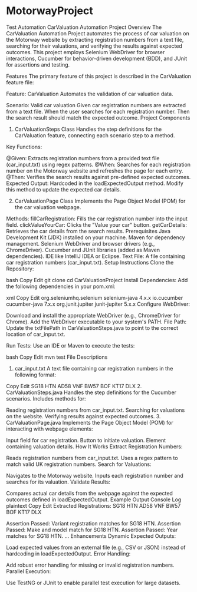 # MotorwayProject
Test Automation
CarValuation Automation Project
Overview
The CarValuation Automation Project automates the process of car valuation on the Motorway website by extracting registration numbers from a text file, searching for their valuations, and verifying the results against expected outcomes. This project employs Selenium WebDriver for browser interactions, Cucumber for behavior-driven development (BDD), and JUnit for assertions and testing.

Features
The primary feature of this project is described in the CarValuation feature file:

Feature: CarValuation
Automates the validation of car valuation data.

Scenario: Valid car valuation
Given car registration numbers are extracted from a text file.
When the user searches for each registration number.
Then the search result should match the expected outcome.
Project Components
1. CarValuationSteps Class
Handles the step definitions for the CarValuation feature, connecting each scenario step to a method.

Key Functions:

@Given: Extracts registration numbers from a provided text file (car_input.txt) using regex patterns.
@When: Searches for each registration number on the Motorway website and refreshes the page for each entry.
@Then: Verifies the search results against pre-defined expected outcomes.
Expected Output: Hardcoded in the loadExpectedOutput method. Modify this method to update the expected car details.

2. CarValuationPage Class
Implements the Page Object Model (POM) for the car valuation webpage.

Methods:
fillCarRegistration: Fills the car registration number into the input field.
clickValueYourCar: Clicks the "Value your car" button.
getCarDetails: Retrieves the car details from the search results.
Prerequisites
Java Development Kit (JDK) installed on your machine.
Maven for dependency management.
Selenium WebDriver and browser drivers (e.g., ChromeDriver).
Cucumber and JUnit libraries (added as Maven dependencies).
IDE like IntelliJ IDEA or Eclipse.
Text File: A file containing car registration numbers (car_input.txt).
Setup Instructions
Clone the Repository:

bash
Copy
Edit
git clone <repository-url>
cd CarValuationProject
Install Dependencies: Add the following dependencies in your pom.xml:

xml
Copy
Edit
<dependencies>
    <dependency>
        <groupId>org.seleniumhq.selenium</groupId>
        <artifactId>selenium-java</artifactId>
        <version>4.x.x</version>
    </dependency>
    <dependency>
        <groupId>io.cucumber</groupId>
        <artifactId>cucumber-java</artifactId>
        <version>7.x.x</version>
    </dependency>
    <dependency>
        <groupId>org.junit.jupiter</groupId>
        <artifactId>junit-jupiter</artifactId>
        <version>5.x.x</version>
    </dependency>
</dependencies>
Configure WebDriver:

Download and install the appropriate WebDriver (e.g., ChromeDriver for Chrome).
Add the WebDriver executable to your system's PATH.
File Path: Update the txtFilePath in CarValuationSteps.java to point to the correct location of car_input.txt.

Run Tests: Use an IDE or Maven to execute the tests:

bash
Copy
Edit
mvn test
File Descriptions
1. car_input.txt
A text file containing car registration numbers in the following format:

Copy
Edit
SG18 HTN
AD58 VNF
BW57 BOF
KT17 DLX
2. CarValuationSteps.java
Handles the step definitions for the Cucumber scenarios. Includes methods for:

Reading registration numbers from car_input.txt.
Searching for valuations on the website.
Verifying results against expected outcomes.
3. CarValuationPage.java
Implements the Page Object Model (POM) for interacting with webpage elements:

Input field for car registration.
Button to initiate valuation.
Element containing valuation details.
How It Works
Extract Registration Numbers:

Reads registration numbers from car_input.txt.
Uses a regex pattern to match valid UK registration numbers.
Search for Valuations:

Navigates to the Motorway website.
Inputs each registration number and searches for its valuation.
Validate Results:

Compares actual car details from the webpage against the expected outcomes defined in loadExpectedOutput.
Example Output
Console Log
plaintext
Copy
Edit
Extracted Registrations:
SG18 HTN
AD58 VNF
BW57 BOF
KT17 DLX

Assertion Passed: Variant registration matches for SG18 HTN.
Assertion Passed: Make and model match for SG18 HTN.
Assertion Passed: Year matches for SG18 HTN.
...
Enhancements
Dynamic Expected Outputs:

Load expected values from an external file (e.g., CSV or JSON) instead of hardcoding in loadExpectedOutput.
Error Handling:

Add robust error handling for missing or invalid registration numbers.
Parallel Execution:

Use TestNG or JUnit to enable parallel test execution for large datasets.
